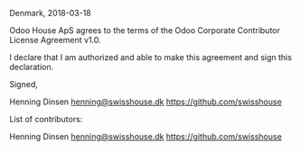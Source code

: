 Denmark, 2018-03-18

Odoo House ApS agrees to the terms of the Odoo Corporate Contributor License
Agreement v1.0.

I declare that I am authorized and able to make this agreement and sign this
declaration.

Signed,

Henning Dinsen henning@swisshouse.dk https://github.com/swisshouse

List of contributors:

Henning Dinsen henning@swisshouse.dk https://github.com/swisshouse
